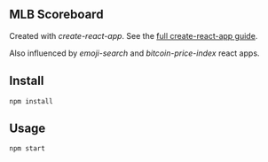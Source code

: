 MLB Scoreboard
---

Created with *create-react-app*. See the [full create-react-app guide](https://github.com/facebookincubator/create-react-app/blob/master/packages/react-scripts/template/README.md).

Also influenced by *emoji-search* and *bitcoin-price-index* react apps. 


Install
---

`npm install`



Usage
---

`npm start`
